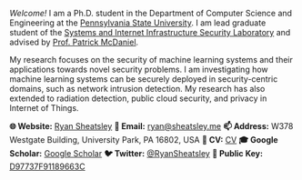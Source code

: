 _Welcome!_ I am a Ph.D. student in the Department of Computer Science and
Engineering at the [Pennsylvania State University](https://www.eecs.psu.edu). I
am lead graduate student of the [Systems and Internet Infrastructure Security
Laboratory](https://cybersecurity.psu.edu) and advised by [Prof. Patrick
McDaniel](http://patrickmcdaniel.org).

My research focuses on the security of machine learning systems and their
applications towards novel security problems. I am investigating how machine
learning systems can be securely deployed in security-centric domains, such as
network intrusion detection. My research has also extended to radiation
detection, public cloud security, and privacy in Internet of Things.

**🌐 Website:** [Ryan Sheatsley](https://sheatsley.me)
**📧 Email:** [ryan@sheatsley.me](mailto:ryan@sheatsley.me)
**📫 Address:** W378 Westgate Building, University Park, PA 16802, USA
**📃 CV:** [CV](https://sheatsley.me/cv.pdf)
**🎓 Google Scholar:** [Google Scholar](https://scholar.google.co.uk/citations?user=BIl9HXgAAAAJ&hl=en)
**🐦 Twitter:** [@RyanSheatsley](https://twtter.com/ryansheatsley)
**🔑 Public Key:** [D97737F91189663C](https://sheatsley.me/public.gpg)
